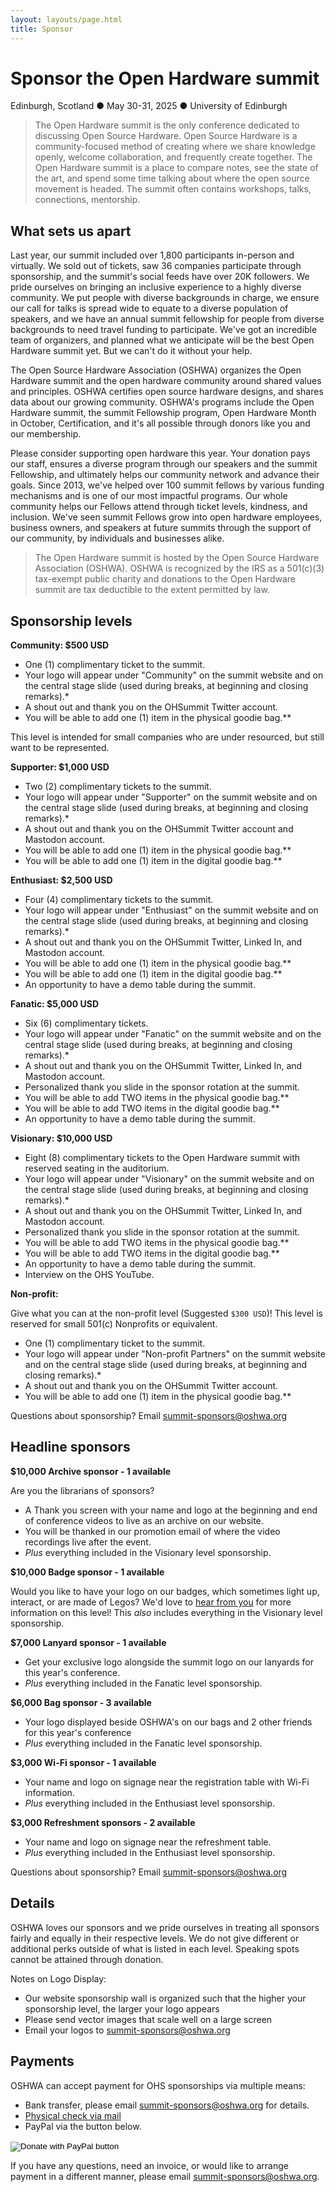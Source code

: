 ```yaml
---
layout: layouts/page.html
title: Sponsor
---
```


# Sponsor the Open Hardware summit

Edinburgh, Scotland ● May 30-31, 2025 ● University of Edinburgh

> The Open Hardware summit is the only conference dedicated to discussing Open Source Hardware. Open Source Hardware is a community-focused method of creating where we share knowledge openly, welcome collaboration, and frequently create together. The Open Hardware summit is a place to compare notes, see the state of the art, and spend some time talking about where the open source movement is headed. The summit often contains workshops, talks, connections, mentorship.


## What sets us apart

Last year, our summit included over 1,800 participants in-person and virtually. We sold out of tickets, saw 36 companies participate through sponsorship, and the summit's social feeds have over 20K followers. We pride ourselves on bringing an inclusive experience to a highly diverse community. We put people with diverse backgrounds in charge, we ensure our call for talks is spread wide to equate to a diverse population of speakers, and we have an annual summit fellowship for people from diverse backgrounds to need travel funding to participate. We've got an incredible team of organizers, and planned what we anticipate will be the best Open Hardware summit yet. But we can't do it without your help.

The Open Source Hardware Association (OSHWA) organizes the Open Hardware summit and the open hardware community around shared values and principles. OSHWA certifies open source hardware designs, and shares data about our growing community. OSHWA's programs include the Open Hardware summit, the summit Fellowship program, Open Hardware Month in October, Certification, and it's all possible through donors like you and our membership.

Please consider supporting open hardware this year. Your donation pays our staff, ensures a diverse program through our speakers and the summit Fellowship, and ultimately helps our community network and advance their goals. Since 2013, we've helped over 100 summit fellows by various funding mechanisms and is one of our most impactful programs. Our whole community helps our Fellows attend through ticket levels, kindness, and inclusion. We've seen summit Fellows grow into open hardware employees, business owners, and speakers at future summits through the support of our community, by individuals and businesses alike.

<blockquote class="is-quiet">
The Open Hardware summit is hosted by the Open Source Hardware Association (OSHWA). OSHWA is recognized by the IRS as a 501(c)(3) tax-exempt public charity and donations to the Open Hardware summit are tax deductible to the extent permitted by law.
</blockquote>

## Sponsorship levels

**Community: $500 USD**

- One (1) complimentary ticket to the summit.
- Your logo will appear under "Community" on the summit website and on the central stage slide (used during breaks, at beginning and closing remarks).\*
- A shout out and thank you on the OHSummit Twitter account.
- You will be able to add one (1) item in the physical goodie bag.\*\*

This level is intended for small companies who are under resourced, but still want to be represented.

**Supporter: $1,000 USD**

- Two (2) complimentary tickets to the summit.
- Your logo will appear under "Supporter" on the summit website and on the central stage slide (used during breaks, at beginning and closing remarks).\*
- A shout out and thank you on the OHSummit Twitter account and Mastodon account.
- You will be able to add one (1) item in the physical goodie bag.\*\*
- You will be able to add one (1) item in the digital goodie bag.\*\*

**Enthusiast: $2,500 USD**

- Four (4) complimentary tickets to the summit.
- Your logo will appear under "Enthusiast" on the summit website and on the central stage slide (used during breaks, at beginning and closing remarks).\*
- A shout out and thank you on the OHSummit Twitter, Linked In, and Mastodon account.
- You will be able to add one (1) item in the physical goodie bag.\*\*
- You will be able to add one (1) item in the digital goodie bag.\*\*
- An opportunity to have a demo table during the summit.

**Fanatic: $5,000 USD**

- Six (6) complimentary tickets.
- Your logo will appear under "Fanatic" on the summit website and on the central stage slide (used during breaks, at beginning and closing remarks).\*
- A shout out and thank you on the OHSummit Twitter, Linked In, and Mastodon account.
- Personalized thank you slide in the sponsor rotation at the summit.
- You will be able to add TWO items in the physical goodie bag.\*\*
- You will be able to add TWO items in the digital goodie bag.\*\*
- An opportunity to have a demo table during the summit.

**Visionary: $10,000 USD**

- Eight (8) complimentary tickets to the Open Hardware summit with reserved seating in
the auditorium.
- Your logo will appear under "Visionary" on the summit website and on the central stage slide (used during breaks, at beginning and closing remarks).\*
- A shout out and thank you on the OHSummit Twitter, Linked In, and Mastodon account.
- Personalized thank you slide in the sponsor rotation at the summit.
- You will be able to add TWO items in the physical goodie bag.\*\*
- You will be able to add TWO items in the digital goodie bag.\*\*
- An opportunity to have a demo table during the summit.
- Interview on the OHS YouTube.

**Non-profit:**

Give what you can at the non-profit level (Suggested `$300 USD`)! This level is reserved for small 501(c) Nonprofits or equivalent.

- One (1) complimentary ticket to the summit.
- Your logo will appear under "Non-profit Partners" on the summit website and on the central stage slide (used during breaks, at beginning and closing remarks).\*
- A shout out and thank you on the OHSummit Twitter account.
- You will be able to add one (1) item in the physical goodie bag.\*\*

Questions about sponsorship? Email [summit-sponsors@oshwa.org](mailto:summit-sponsors@oshwa.org)

## Headline sponsors

**$10,000 Archive sponsor - 1 available**

Are you the librarians of sponsors?

- A Thank you screen with your name and logo at the beginning and end of conference videos to live as an archive on our website.
- You will be thanked in our promotion email of where the video recordings live after the event.
- *Plus* everything included in the Visionary level sponsorship.

**$10,000 Badge sponsor - 1 available**

Would you like to have your logo on our badges, which sometimes light up, interact, or are made of Legos? We'd love to [hear from you](info@oshwa.org) for more information on this level! This *also* includes everything in the Visionary level sponsorship.

**$7,000 Lanyard sponsor - 1 available**

- Get your exclusive logo alongside the summit logo on our lanyards for this year's conference.
- *Plus* everything included in the Fanatic level sponsorship.

**$6,000 Bag sponsor - 3 available**

- Your logo displayed beside OSHWA's on our bags and 2 other friends for this year's conference
- *Plus* everything included in the Fanatic level sponsorship.

**$3,000 Wi-Fi sponsor - 1 available**

- Your name and logo on signage near the registration table with Wi-Fi information.
- *Plus* everything included in the Enthusiast level sponsorship.

**$3,000 Refreshment sponsors - 2 available**

- Your name and logo on signage near the refreshment table.
- *Plus* everything included in the Enthusiast level sponsorship.

Questions about sponsorship? Email [summit-sponsors@oshwa.org](mailto:summit-sponsors@oshwa.org)

## Details

OSHWA loves our sponsors and we pride ourselves in treating all sponsors fairly and equally in their respective levels. We do not give different or additional perks outside of what is listed in each level. Speaking spots cannot be attained through donation.

Notes on Logo Display:

- Our website sponsorship wall is organized such that the higher your sponsorship level, the larger your logo appears
- Please send vector images that scale well on a large screen
- Email your logos to [summit-sponsors@oshwa.org](mailto:summit-sponsors@oshwa.org)

## Payments

OSHWA can accept payment for OHS sponsorships via multiple means:

- Bank transfer, please email [summit-sponsors@oshwa.org](mailto:summit-sponsors@oshwa.org) for details.
- [Physical check via mail](https://www.oshwa.org/about/contact-info/)
- PayPal via the button below.

<div class="my-6 has-text-centered">
    <form action="https://www.paypal.com/donate" method="post" target="_top">
    <input type="hidden" name="hosted_button_id" value="5486BSWNDPASU">
    <input type="image" src="https://www.paypalobjects.com/en_US/i/btn/btn_donateCC_LG.gif" border="0" name="submit" title="PayPal - The safer, easier way to pay online!" alt="Donate with PayPal button">
    <img decoding="async" alt="" border="0" src="https://www.paypal.com/en_US/i/scr/pixel.gif" width="1" height="1">
    </form>
</div>

If you have any questions, need an invoice, or would like to arrange payment in a different manner, please email [summit-sponsors@oshwa.org](mailto:summit-sponsors@oshwa.org).
